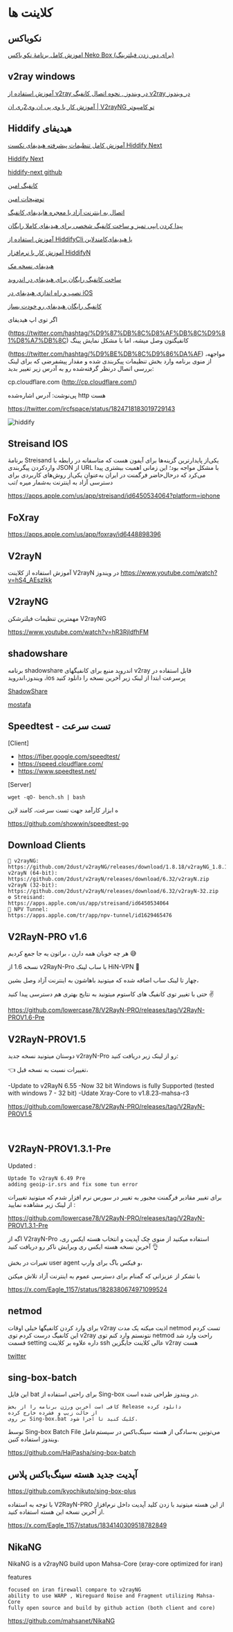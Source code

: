# کلاینت ها
## نکوباکس

[ اموزش کامل برنامهٔ نکو باکس Neko Box (برای دور زدن فیلترینگ) ](https://www.youtube.com/watch?v=JjvSeQwdxT8)

## v2ray windows

[ آموزش استفاده از v2ray در ویندوز , نحوه اتصال کانفیگ v2ray در ویندوز ](https://www.youtube.com/watch?v=Z31wBnYe3co)


[ آموزش کار با وی پی ان وی2ری ان | V2rayNG تو کامپیوتر ](https://www.youtube.com/watch?v=GJAC-EkmYLM)

## Hiddify هیدیفای


[ آموزش کامل تنظیمات پیشرفته هیدیفای نکست Hiddify Next ](https://www.youtube.com/watch?v=NtQ0bQlIRrY)

[Hiddify Next](https://www.youtube.com/watch?v=EjHjLQbC40E)

[hiddify-next github](https://github.com/hiddify/hiddify-next/release)

[کانفیگ امین](https://github.com/amin4139/share_file/blob/main/Hiddify+)

[توضیحات امین](https://twitter.com/amin_o__o/status/1758010995207729342)

[ اتصال به اینترنت آزاد با معجره هایدیفای ](https://www.youtube.com/watch?v=qLrAdVcPpB0)
[کانفیگ](https://t.me/geekmeekbysina/97)

[ پیدا کردن ایپی تمیز و ساخت کانفیگ شخصی برای هیدیفای کاملا رایگان ](https://www.youtube.com/watch?v=uzdUFBEOTOU)


[آموزش استفاده از HiddifyCli یا هیدیفای‌کامندلاین](https://hiddify.com/fa/app/HiddifyCli-guide/)

[آموزش کار با نرم‌افزار HiddifyN](https://hiddify.com/fa/manager/client-software-on-desktop/Tutorial-for-HiddifyN-software/)

[هیدیفای نسخه مک ](https://www.youtube.com/watch?v=S64_lmNe7eQ)


[ ساخت کانفیگ رایگان برای هیدیفای در اندروید ](https://www.youtube.com/watch?v=MHnwrh1Iabo)

[ نصب و راه اندازی هیدیفای در iOS ](https://www.youtube.com/watch?v=UyrIQzOPNkQ)

[ کانفیگ رایگان هیدیفای رو خودت بساز ](https://www.youtube.com/watch?v=HxevTFt_2KQ)


اگر توی اپ هیدیفای 

(https://twitter.com/hashtag/%D9%87%DB%8C%D8%AF%DB%8C%D9%81%D8%A7%DB%8C) 
کانفیگتون وصل میشه، اما با مشکل نمایش پینگ 

(https://twitter.com/hashtag/%D9%BE%DB%8C%D9%86%DA%AF) 
مواجهه، از منوی برنامه وارد بخش تنظیمات پیکربندی شده و مقدار پیشفرضی که برای لینک بررسی اتصال درنظر گرفته‌شده رو به آدرس زیر تغییر بدید:

cp.cloudflare.com (http://cp.cloudflare.com/)

پی‌نوشت: آدرس اشاره‌شده http هست

https://twitter.com/ircfspace/status/1824718183019729143


![hiddify](https://pbs.twimg.com/media/GYGOCZhWkAAgews?format=jpg&name=small)


## Streisand IOS
برنامهٔ Streisand یکی‌از پایدارترین گزینه‌ها برای آیفون هست که متاسفانه در رابطه با واردکردن پیگربندی JSON از URL با مشکل مواجه بود؛ این زمانی اهمیت بیشتری پیدا می‌کرد که درحال‌حاضر فرگمنت در ایران به‌عنوان یکی‌از روش‌های کاربردی برای دسترسی آزاد به اینترنت به‌شمار میره /تب

https://apps.apple.com/us/app/streisand/id6450534064?platform=iphone


## FoXray

https://apps.apple.com/us/app/foxray/id6448898396

## V2rayN
آموزش استفاده از کلاینت V2rayN در ویندوز 
https://www.youtube.com/watch?v=hS4_AEszIkk

## V2rayNG

 مهمترین تنظیمات فیلترشکن V2rayNG

https://www.youtube.com/watch?v=hR3RjIdfhFM


## shadowshare

برنامه shadowshare اندروید  منبع برای کانفیگهای v2ray قابل استفاده در ویندوز،اندروید ،ios پرسرعت
ابتدا از لینک زیر آخرین نسخه را دانلود کنید

[ShadowShare](https://play.google.com/store/apps/details?id=com.v2cross.shadowshare&hl=en_US)

[mostafa](https://twitter.com/horizonbehind2/status/1766497353647935771)


## Speedtest - تست سرعت
[Client]
* https://fiber.google.com/speedtest/
* https://speed.cloudflare.com/
* https://www.speedtest.net/

[Server]
```
wget -qO- bench.sh | bash
```


ه ابزار کارآمد جهت تست سرعت، کامند لاین 

https://github.com/showwin/speedtest-go


## Download Clients

```
🤍 v2rayNG:
https://github.com/2dust/v2rayNG/releases/download/1.8.18/v2rayNG_1.8.18.apk
v2rayN (64-bit):
https://github.com/2dust/v2rayN/releases/download/6.32/v2rayN.zip
v2rayN (32-bit):
https://github.com/2dust/v2rayN/releases/download/6.32/v2rayN-32.zip
⚙️ Streisand:
https://apps.apple.com/us/app/streisand/id6450534064
🤍 NPV Tunnel:
https://apps.apple.com/tr/app/npv-tunnel/id1629465476
```


## V2RayN-PRO v1.6

هر چه خوبان همه دارن ، براتون یه جا جمع کردیم 😅

نسخه 1.6 از v2RayN-Pro با ساب لینک HiN-VPN 💪

چهار تا لینک ساب اضافه شده که میتونید باهاشون به اینترنت آزاد وصل بشین،

حتی با تغییر توی کانفیگ های کاستوم میتونید به نتایج بهتری هم دسترسی پیدا کنید ✌️


https://github.com/lowercase78/V2RayN-PRO/releases/tag/V2RayN-PROV1.6-Pre

## V2RayN-PROV1.5

  دوستان میتونید نسخه جدید v2rayN-Pro رو از لینک زیر دریافت کنید:

👈 تغییرات نسبت به نسخه قبل، 

-Update to v2RayN 6.55
-Now 32 bit Windows is fully Supported
   (tested with windows 7 - 32 bit)
-Udate Xray-Core to v1.8.23-mahsa-r3

 https://github.com/lowercase78/V2RayN-PRO/releases/tag/V2RayN-PROV1.5

‌

## V2RayN-PROV1.3.1-Pre



Updated :

    Uptade To v2rayN 6.49 Pre
    adding geoip-ir.srs and fix some tun error

برای تغییر مقادیر فرگمنت مجبور به تغییر در سورس نرم افزار شدم که میتونید تغییرات از لینک زیر مشاهده نمایید :


https://github.com/lowercase78/V2RayN-PRO/releases/tag/V2RayN-PROV1.3.1-Pre


اگه از V2rayN-Pro استفاده میکنید از منوی چک آپدیت و انتخاب هسته ایکس ری، آخرین نسخه هسته ایکس ری ویرایش ناکر رو دریافت کنید 👌

تغیرات در بخش user agent و فیکس باگ برای وارپ،

با تشکر از عزیزانی که گمنام برای دسترسی عموم به اینترنت آزاد تلاش میکنن 


https://x.com/Eagle_1157/status/1828380674971099524

## netmod

برای وارد کردن کانفیگها خیلی اوقات v2ray
اذیت میکنه یک مدت netmod
تست کردم این کانفیگ درست کردم توی v2ray
نتونستم وارد کنم توی netmod راحت وارد شد قسمت setting
داره علاوه بر کلاینت ssh عالی کلاینت جایگزین v2ray هست


[twitter](https://x.com/horizonbehind2/status/1808199038979739941)


## sing-box-batch 

این فایل bat برای راحتی استفاده از Sing-box در ویندوز طراحی شده است.

    کافی است آخرین ورژن برنامه را از بخش Release دانلود کرده
    از حالت زیپ و فشرده خارج کرده
    بر روی Sing-box.bat کلیک کنید تا اجرا شود.

توسط Sing-box Batch File می‌تونین به‌سادگی از هسته سینگ‌باکس در سیستم‌عامل ویندوز استفاده کنین. 


https://github.com/HajPasha/sing-box-batch



## آپدیت جدید هسته سینگ‌باکس پلاس

https://github.com/kyochikuto/sing-box-plus

با توجه به استفاده V2RayN-PRO از این هسته میتونید با زدن کلید آپدیت داخل نرم‌افزار از آخرین نسخه این هسته استفاده کنید.

https://x.com/Eagle_1157/status/1834140309518782849


## NikaNG


NikaNG is a v2rayNG build upon Mahsa-Core (xray-core optimized for iran)


features

    focused on iran firewall compare to v2rayNG
    ability to use WARP , Wireguard Noise and Fragment utilizing Mahsa-Core
    fully open source and build by github action (both client and core)



https://github.com/mahsanet/NikaNG